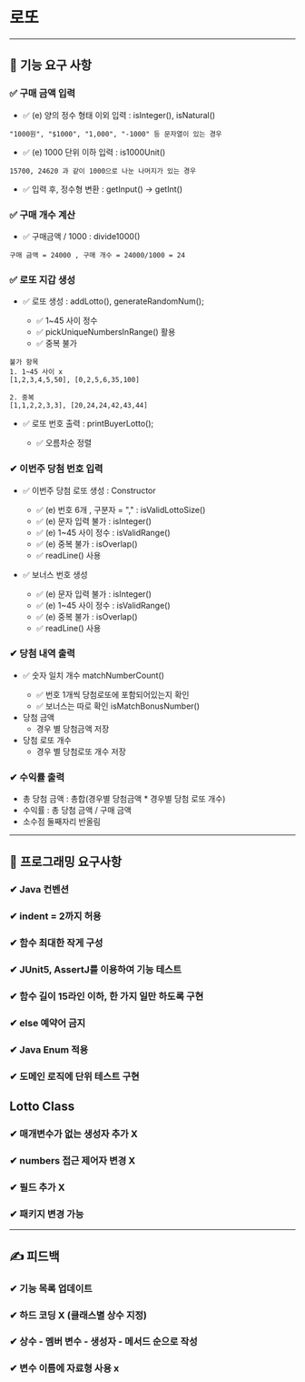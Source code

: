 # 로또

--- 

## 🚀 기능 요구 사항

### ✅ 구매 금액  입력

-  ✅ (e) 양의 정수 형태 이외 입력 : <BuyerValidator> isInteger(), isNatural()

```
"1000원", "$1000", "1,000", "-1000" 등 문자열이 있는 경우
```

-  ✅ (e) 1000 단위 이하 입력 : <BuyerValidator> is1000Unit()

```
15700, 24620 과 같이 1000으로 나눈 나머지가 있는 경우
```

-  ✅ 입력 후, 정수형 변환 : <Util> getInput() -> getInt()

### ✅ 구매 개수 계산

-  ✅ 구매금액 / 1000 : <Calculator> divide1000()

```
구매 금액 = 24000 , 구매 개수 = 24000/1000 = 24
```

### ✅ 로또 지갑 생성

- ✅ 로또 생성 : <Buyer> addLotto(), <Util> generateRandomNum();
  - ✅ 1~45 사이 정수 
  - ✅ pickUniqueNumbersInRange() 활용
  - ✅ 중복 불가
  
```
불가 항목
1. 1~45 사이 x
[1,2,3,4,5,50], [0,2,5,6,35,100]

2. 중복
[1,1,2,2,3,3], [20,24,24,42,43,44]
```

- ✅ 로또 번호 출력 : <OutputView> printBuyerLotto();
  - ✅ 오름차순 정렬

### ✔ 이번주 당첨 번호 입력

- ✅ 이번주 당첨 로또 생성 : <WinningLotto> Constructor
  - ✅ (e) 번호 6개 , 구분자 = "," : <WinningLottoValidator> isValidLottoSize()
  - ✅ (e) 문자 입력 불가 : <WinningLottoValidator> isInteger()
  - ✅ (e) 1~45 사이 정수 : <WinningLottoValidator> isValidRange()
  - ✅ (e) 중복 불가 : <WinningLottoValidator> isOverlap()
  - ✅ readLine() 사용

- ✅ 보너스 번호 생성
  - ✅ (e) 문자 입력 불가 : <BonusValidator> isInteger()
  - ✅ (e) 1~45 사이 정수 : <BonusValidator> isValidRange()
  - ✅ (e) 중복 불가 : <BonusValidator> isOverlap()
  - ✅ readLine() 사용

### ✔ 당첨 내역 출력

- ✅ 숫자 일치 개수 <WinningLotto> matchNumberCount()
  - ✅ 번호 1개씩 당첨로또에 포함되어있는지 확인
  - ✅ 보너스는 따로 확인 <WinningLotto> isMatchBonusNumber()
- 당첨 금액
  - 경우 별 당첨금액 저장
- 당첨 로또 개수
  - 경우 별 당첨로또 개수 저장

### ✔ 수익률 출력

- 총 당첨 금액 : 총합(경우별 당첨금액 * 경우별 당첨 로또 개수)
- 수익률 : 총 당첨 금액 / 구매 금액
- 소수점 둘째자리 반올림

---

## 🎯 프로그래밍 요구사항

### ✔ Java 컨벤션

### ✔ indent = 2까지 허용

### ✔ 함수 최대한 작게 구성

### ✔ JUnit5, AssertJ를 이용하여 기능 테스트

### ✔ 함수 길이 15라인 이하, 한 가지 일만 하도록 구현

### ✔ else 예약어 금지

### ✔ Java Enum 적용

### ✔ 도메인 로직에 단위 테스트 구현

## Lotto Class

### ✔ 매개변수가 없는 생성자 추가 X

### ✔ numbers 접근 제어자 변경 X

### ✔ 필드 추가 X

### ✔ 패키지 변경 가능

---

## ✍ 피드백

### ✔ 기능 목록 업데이트

### ✔ 하드 코딩 X (클래스별 상수 지정)

### ✔ 상수 - 멤버 변수 - 생성자 - 메서드 순으로 작성

### ✔ 변수 이름에 자료형 사용 x


